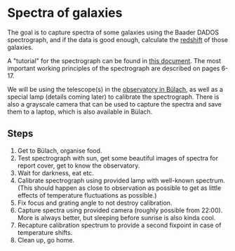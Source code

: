 # Spectra of galaxies

The goal is to capture spectra of some galaxies using the Baader DADOS spectrograph, and if the data is good enough, calculate the [redshift](https://en.wikipedia.org/wiki/Redshift) of those galaxies.

A "tutorial" for the spectrograph can be found in [this document](DADOS-Tutorial.pdf). The most important working principles of the spectrograph are described on pages 6-17.

We will be using the telescope(s) in the [observatory in Bülach](https://sternwartebuelach.ch/sternwarte.html), as well as a special lamp (details coming later) to calibrate the spectrograph. There is also a grayscale camera that can be used to capture the spectra and save them to a laptop, which is also available in Bülach.

## Steps

1. Get to Bülach, organise food.
2. Test spectrograph with sun, get some beautiful images of spectra for report cover, get to know the observatory.
3. Wait for darkness, eat etc.
4. Calibrate spectrograph using provided lamp with well-known spectrum. (This should happen as close to observation as possible to get as little effects of temperature fluctuations as possible.)
5. Fix focus and grating angle to not destroy calibration.
6. Capture spectra using provided camera (roughly possible from 22:00). More is always better, but sleeping before sunrise is also kinda cool.
7. Recapture calibration spectrum to provide a second fixpoint in case of temperature shifts.
8. Clean up, go home.
